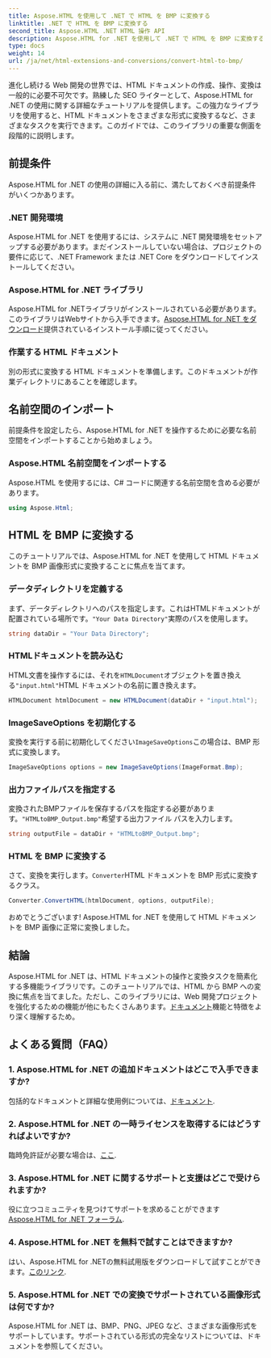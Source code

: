 ```yaml
---
title: Aspose.HTML を使用して .NET で HTML を BMP に変換する
linktitle: .NET で HTML を BMP に変換する
second_title: Aspose.HTML .NET HTML 操作 API
description: Aspose.HTML for .NET を使用して .NET で HTML を BMP に変換する方法を学びます。Aspose.HTML for .NET を活用するための Web 開発者向けの包括的なガイドです。
type: docs
weight: 14
url: /ja/net/html-extensions-and-conversions/convert-html-to-bmp/
---
```

進化し続ける Web 開発の世界では、HTML ドキュメントの作成、操作、変換は一般的に必要不可欠です。熟練した SEO ライターとして、Aspose.HTML for .NET の使用に関する詳細なチュートリアルを提供します。この強力なライブラリを使用すると、HTML ドキュメントをさまざまな形式に変換するなど、さまざまなタスクを実行できます。このガイドでは、このライブラリの重要な側面を段階的に説明します。

## 前提条件

Aspose.HTML for .NET の使用の詳細に入る前に、満たしておくべき前提条件がいくつかあります。

### .NET 開発環境

Aspose.HTML for .NET を使用するには、システムに .NET 開発環境をセットアップする必要があります。まだインストールしていない場合は、プロジェクトの要件に応じて、.NET Framework または .NET Core をダウンロードしてインストールしてください。

### Aspose.HTML for .NET ライブラリ

 Aspose.HTML for .NETライブラリがインストールされている必要があります。このライブラリはWebサイトから入手できます。[Aspose.HTML for .NET をダウンロード](https://releases.aspose.com/html/net/)提供されているインストール手順に従ってください。

### 作業する HTML ドキュメント

別の形式に変換する HTML ドキュメントを準備します。このドキュメントが作業ディレクトリにあることを確認します。

## 名前空間のインポート

前提条件を設定したら、Aspose.HTML for .NET を操作するために必要な名前空間をインポートすることから始めましょう。

### Aspose.HTML 名前空間をインポートする

Aspose.HTML を使用するには、C# コードに関連する名前空間を含める必要があります。

```csharp
using Aspose.Html;
```

## HTML を BMP に変換する

このチュートリアルでは、Aspose.HTML for .NET を使用して HTML ドキュメントを BMP 画像形式に変換することに焦点を当てます。

### データディレクトリを定義する

まず、データディレクトリへのパスを指定します。これはHTMLドキュメントが配置されている場所です。`"Your Data Directory"`実際のパスを使用します。

```csharp
string dataDir = "Your Data Directory";
```

### HTMLドキュメントを読み込む

 HTML文書を操作するには、それを`HTMLDocument`オブジェクトを置き換える`"input.html"`HTML ドキュメントの名前に置き換えます。

```csharp
HTMLDocument htmlDocument = new HTMLDocument(dataDir + "input.html");
```

### ImageSaveOptions を初期化する

変換を実行する前に初期化してください`ImageSaveOptions`この場合は、BMP 形式に変換します。

```csharp
ImageSaveOptions options = new ImageSaveOptions(ImageFormat.Bmp);
```

### 出力ファイルパスを指定する

変換されたBMPファイルを保存するパスを指定する必要があります。`"HTMLtoBMP_Output.bmp"`希望する出力ファイル パスを入力します。

```csharp
string outputFile = dataDir + "HTMLtoBMP_Output.bmp";
```

### HTML を BMP に変換する

さて、変換を実行します。`Converter`HTML ドキュメントを BMP 形式に変換するクラス。

```csharp
Converter.ConvertHTML(htmlDocument, options, outputFile);
```

おめでとうございます! Aspose.HTML for .NET を使用して HTML ドキュメントを BMP 画像に正常に変換しました。

## 結論

Aspose.HTML for .NET は、HTML ドキュメントの操作と変換タスクを簡素化する多機能ライブラリです。このチュートリアルでは、HTML から BMP への変換に焦点を当てました。ただし、このライブラリには、Web 開発プロジェクトを強化するための機能が他にもたくさんあります。[ドキュメント](https://reference.aspose.com/html/net/)機能と特徴をより深く理解するため。

## よくある質問（FAQ）

### 1. Aspose.HTML for .NET の追加ドキュメントはどこで入手できますか?

包括的なドキュメントと詳細な使用例については、[ドキュメント](https://reference.aspose.com/html/net/).

### 2. Aspose.HTML for .NET の一時ライセンスを取得するにはどうすればよいですか?

臨時免許証が必要な場合は、[ここ](https://purchase.aspose.com/temporary-license/).

### 3. Aspose.HTML for .NET に関するサポートと支援はどこで受けられますか?

役に立つコミュニティを見つけてサポートを求めることができます[Aspose.HTML for .NET フォーラム](https://forum.aspose.com/).

### 4. Aspose.HTML for .NET を無料で試すことはできますか?

はい、Aspose.HTML for .NETの無料試用版をダウンロードして試すことができます。[このリンク](https://releases.aspose.com/).

### 5. Aspose.HTML for .NET での変換でサポートされている画像形式は何ですか?

Aspose.HTML for .NET は、BMP、PNG、JPEG など、さまざまな画像形式をサポートしています。サポートされている形式の完全なリストについては、ドキュメントを参照してください。
